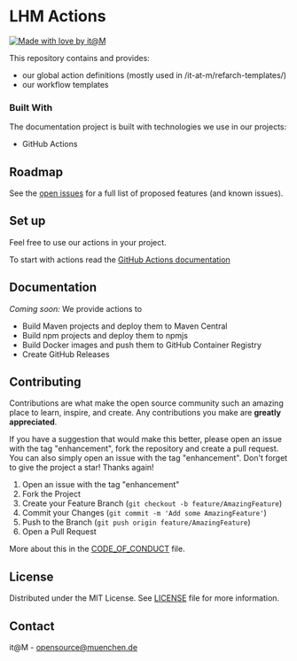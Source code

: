 <!-- add Project Logo, if existing -->

# LHM Actions

[![Made with love by it@M][made-with-love-shield]][itm-opensource]
<!-- feel free to add more shields, style 'for-the-badge' -> see https://shields.io/badges -->

This repository contains and provides:

* our global action definitions (mostly used in /it-at-m/refarch-templates/)
* our workflow templates


### Built With

The documentation project is built with technologies we use in our projects:

* GitHub Actions

## Roadmap

See the [open issues](#) for a full list of proposed features (and known issues).


## Set up
Feel free to use our actions in your project. 

To start with actions read the [GitHub Actions documentation](https://github.com/features/actions)

## Documentation

*Coming soon:*
We provide actions to
* Build Maven projects and deploy them to Maven Central
* Build npm projects and deploy them to npmjs
* Build Docker images and push them to GitHub Container Registry
* Create GitHub Releases

## Contributing

Contributions are what make the open source community such an amazing place to learn, inspire, and create. Any contributions you make are **greatly appreciated**.

If you have a suggestion that would make this better, please open an issue with the tag "enhancement", fork the repository and create a pull request. You can also simply open an issue with the tag "enhancement".
Don't forget to give the project a star! Thanks again!

1. Open an issue with the tag "enhancement"
2. Fork the Project
3. Create your Feature Branch (`git checkout -b feature/AmazingFeature`)
4. Commit your Changes (`git commit -m 'Add some AmazingFeature'`)
5. Push to the Branch (`git push origin feature/AmazingFeature`)
6. Open a Pull Request

More about this in the [CODE_OF_CONDUCT](/CODE_OF_CONDUCT.md) file.


## License

Distributed under the MIT License. See [LICENSE](LICENSE) file for more information.


## Contact

it@M - opensource@muenchen.de

<!-- project shields / links -->
[made-with-love-shield]: https://img.shields.io/badge/made%20with%20%E2%9D%A4%20by-it%40M-yellow?style=for-the-badge
[itm-opensource]: https://opensource.muenchen.de/
